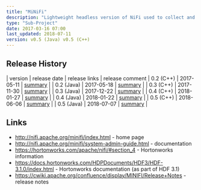 ```yaml
---
title: "MiNiFi"
description: "Lightweight headless version of NiFi used to collect and process data at it's source, before forwarding it on for centralised processing.  Supports all key NiFi functionality including all NiFi processors, guaranteed delivery, data buffering (including back pressure and pressure release) and prioritised queuing, however flows are specified in configuration files, status information and statistics are only available via Reporting Tasks or via a CLI, and provenance can only be viewed by exporting events via Reporting Tasks to log files or a full NiFi instance.  Supports warm re-deployments, automatically restarting to load a new configuration written to disk or pushed or pulled over HTTP.  Available as a Java or Native C++ executable.  Started in March 2016, with a 0.1 release in December 2016."
type: "Sub-Project"
date: 2017-03-16 07:00
last_updated: 2018-07-11
version: v0.5 (Java) v0.5 (C++)
---
```

## Release History

| version | release date | release links | release comment
| 0.2 (C++) | 2017-05-11 | [summary](https://cwiki.apache.org/confluence/display/MINIFI/Release+Notes#ReleaseNotes-Versioncpp-0.2.0) |
| 0.2 (Java) | 2017-05-18 | [summary](https://cwiki.apache.org/confluence/display/MINIFI/Release+Notes#ReleaseNotes-Version0.2.0) |
| 0.3 (C++) | 2017-11-30 | [summary](https://cwiki.apache.org/confluence/display/MINIFI/Release+Notes#ReleaseNotes-Versioncpp-0.3.0) |
| 0.3 (Java) | 2017-12-22 | [summary](https://cwiki.apache.org/confluence/display/MINIFI/Release+Notes#ReleaseNotes-Version0.3.0) |
| 0.4 (C++) | 2018-01-27 | [summary](https://cwiki.apache.org/confluence/display/MINIFI/Release+Notes#ReleaseNotes-Versioncpp-0.4.0) |
| 0.4 (Java) | 2018-01-22 | [summary](https://cwiki.apache.org/confluence/display/MINIFI/Release+Notes#ReleaseNotes-Version0.4.0) |
| 0.5 (C++) | 2018-06-06 | [summary](https://cwiki.apache.org/confluence/display/MINIFI/Release+Notes#ReleaseNotes-Versioncpp-0.5.0) |
| 0.5 (Java) | 2018-07-07 | [summary](https://cwiki.apache.org/confluence/display/MINIFI/Release+Notes#ReleaseNotes-Version0.5.0) |

## Links

* <http://nifi.apache.org/minifi/index.html> - home page
* <http://nifi.apache.org/minifi/system-admin-guide.html> - documentation
* <https://hortonworks.com/apache/nifi/#section_4> - Hortonworks information
* <https://docs.hortonworks.com/HDPDocuments/HDF3/HDF-3.1.0/index.html> - Hortonworks documentation (as part of HDF 3.1)
* <https://cwiki.apache.org/confluence/display/MINIFI/Release+Notes> - release notes